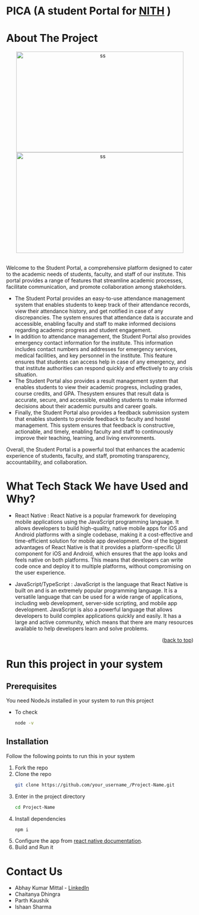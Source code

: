 # PICA (A student Portal for [NITH](http://nith.ac.in/) )
<!-- ABOUT THE PROJECT -->

# About The Project

<div align="center">
<img src="./public/s1.png" alt="ss" width="450" height="270">
<img src="./public/s2.png" alt="ss" width="450" height="270">
</div>
<br />

Welcome to the Student Portal, a comprehensive platform
designed to cater to the academic needs of students, faculty, and
staff of our institute. This portal provides a range of features that
streamline academic processes, facilitate communication, and
promote collaboration among stakeholders.

- The Student Portal provides an easy-to-use attendance
management system that enables students to keep track of
their attendance records, view their attendance history, and
get notified in case of any discrepancies. The system
ensures that attendance data is accurate and accessible,
enabling faculty and staff to make informed decisions
regarding academic progress and student engagement.
- In addition to attendance management, the Student Portal
also provides emergency contact information for the institute.
This information includes contact numbers and addresses
for emergency services, medical facilities, and key personnel
in the institute. This feature ensures that students can
access help in case of any emergency, and that institute
authorities can respond quickly and effectively to any crisis
situation.
- The Student Portal also provides a result management
system that enables students to view their academic
progress, including grades, course credits, and GPA. Thesystem ensures that result data is accurate, secure, and
accessible, enabling students to make informed decisions
about their academic pursuits and career goals.
- Finally, the Student Portal also provides a feedback
submission system that enables students to provide
feedback to faculty and hostel management. This system
ensures that feedback is constructive, actionable, and timely,
enabling faculty and staff to continuously improve their
teaching, learning, and living environments.

Overall, the Student Portal is a powerful tool that enhances the
academic experience of students, faculty, and staff, promoting
transparency, accountability, and collaboration.
# What Tech Stack We have Used and Why?

- React Native : React Native is a popular framework for developing mobile applications using the JavaScript programming language. It allows developers to build high-quality, native mobile apps for iOS and Android platforms with a single codebase, making it a cost-effective and time-efficient solution for mobile app development. One of the biggest advantages of React Native is that it provides a platform-specific UI component for iOS and Android, which ensures that the app looks and feels native on both platforms. This means that developers can write code once and deploy it to multiple platforms, without compromising on the user experience.

- JavaScript/TypeScript : JavaScript is the language that React Native is built on and is an extremely popular programming language. It is a versatile language that can be used for a wide range of applications, including web development, server-side scripting, and mobile app development. JavaScript is also a powerful language that allows developers to build complex applications quickly and easily. It has a large and active community, which means that there are many resources available to help developers learn and solve problems.

<p align="right">(<a href="#top">back to top</a>)</p>

<!-- CONTRIBUTING -->

<!-- # CONTRIBUTION TO THIS PROJECT -->

# Run this project in your system

<!--
You can also Contribute to this project to make it more better and user friendly. -->

## Prerequisites

You need NodeJs installed in your system to run this project

- To check
  ```sh
  node -v
  ```

## Installation

Follow the following points to run this in your system

1.  Fork the repo
2.  Clone the repo
    ```sh
    git clone https://github.com/your_username_/Project-Name.git
    ```
3.  Enter in the project directory
    ```sh
    cd Project-Name
    ```
4.  Install dependencies
    ```sh
    npm i
    ```
5.  Configure the app from [react native documentation](https://reactnative.dev/).
5.  Build and Run it

<!-- ## Cuntribution Steps

Contributions are what make the open source community such an amazing place to learn, inspire, and create. Any contributions you make are **greatly appreciated**.
If you have a suggestion that would make this better, please fork the repo and create a pull request. You can also simply open an issue with the tag "enhancement".
Don't forget to give the project a star! Thanks again!

1. Fork the Project
2. Create your Feature Branch (`git checkout -b feature/AmazingFeature`)
3. Commit your Changes (`git commit -m 'Add some AmazingFeature'`)
4. Push to the Branch (`git push origin feature/AmazingFeature`)
5. Open a Pull Request -->

<!-- CONTACT -->

# Contact Us

- Abhay Kumar Mittal - [LinkedIn](https://www.linkedin.com/in/mitabhay/)
- Chaitanya Dhingra
- Parth Kaushik
- Ishaan Sharma

